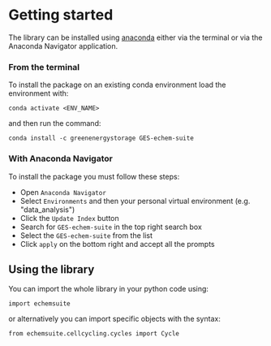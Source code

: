 # Getting started

The library can be installed using [anaconda](https://www.anaconda.com/products/distribution) either via the terminal or via the Anaconda Navigator application.

### From the terminal
To install the package on an existing conda environment load the environment with:

```
conda activate <ENV_NAME>
```
and then run the command:
```
conda install -c greenenergystorage GES-echem-suite
```

### With Anaconda Navigator

To install the package you must follow these steps:
- Open `Anaconda Navigator`
- Select `Environments` and then your personal virtual environment (e.g. "data_analysis")
- Click the `Update Index` button
- Search for `GES-echem-suite` in the top right search box
- Select the `GES-echem-suite` from the list
- Click `apply` on the bottom right and accept all the prompts


## Using the library

You can import the whole library in your python code using:
```
import echemsuite
```

or alternatively you can import specific objects with the syntax:
```
from echemsuite.cellcycling.cycles import Cycle
```

